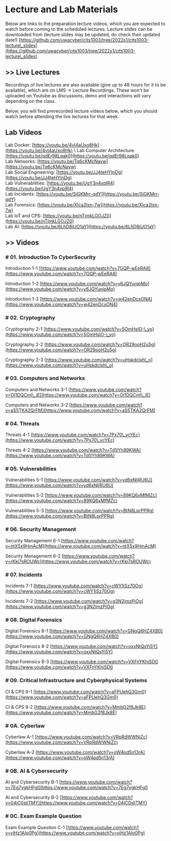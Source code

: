 # Lecture and Lab Materials

Below are links to the preparation lecture videos, which you are expected to watch before coming to the scheduled lectures. Lecture slides can be downloaded from  (lecture slides may be updated, do check their updated date!) [https://github.com/uwacyber/cits1003/tree/2022s1/cits1003-lecture\_slides](https://github.com/uwacyber/cits1003/tree/2022s1/cits1003-lecture\_slides)

## >> Live Lectures

Recordings of live lectures are also available (give up to 48 hours for it to be available), which are on LMS -> Lecture Recordings. These won't be uploaded on Youtube as discussions, demo and interactions will vary depending on the class.

Below, you will find prerecorded lecture videos below, which you should watch before attending the live lectures for that week.


## Lab Videos

Lab Docker: [https://youtu.be/4vl4aUxo8Hk](https://youtu.be/4vl4aUxo8Hk) \ 
Lab Computer Architecture: [https://youtu.be/qdEr98Lqak0](https://youtu.be/qdEr98Lqak0) \
Lab Networks: [https://youtu.be/Tq6cKMcNavw](https://youtu.be/Tq6cKMcNavw) \
Lab Social Engineering: [https://youtu.be/JJ4teHYInDg](https://youtu.be/JJ4teHYInDg) \
Lab Vulnerabilities: [https://youtu.be/UgY3n4xplR4](https://youtu.be/UgY3n4xplR4) \
Lab Incidents: [https://youtu.be/SiGKMrr-qdY](https://youtu.be/SiGKMrr-qdY) \
Lab Forensics: [https://youtu.be/XIca2lxn-7w](https://youtu.be/XIca2lxn-7w) \
Lab IoT and CPS: [https://youtu.be/nTjmkLGOJZ0](https://youtu.be/nTjmkLGOJZ0) \
Lab AI: [https://youtu.be/6LhD8jUO1aY](https://youtu.be/6LhD8jUO1aY) 


## >> Videos

### **# 01. Introduction To CyberSecurity**

Introduction 1-1 [https://www.youtube.com/watch?v=7GQP-wEeRA8](https://www.youtube.com/watch?v=7GQP-wEeRA8)

Introduction 1-2 [https://www.youtube.com/watch?v=y6JQYunjpMo](https://www.youtube.com/watch?v=y6JQYunjpMo)

Introduction 1-3 [https://www.youtube.com/watch?v=w42enDcxON4](https://www.youtube.com/watch?v=w42enDcxON4)

### **# 02. Cryptography**

Cryptography 2-1 [https://www.youtube.com/watch?v=5OmHsIO-\_yo](https://www.youtube.com/watch?v=5OmHsIO-\_yo)

Cryptography 2-2 [https://www.youtube.com/watch?v=OR29ooH2u5g](https://www.youtube.com/watch?v=OR29ooH2u5g)

Cryptography 2-3 [https://www.youtube.com/watch?v=uHskdclxh\_o](https://www.youtube.com/watch?v=uHskdclxh\_o)

### **# 03. Computers and Networks**

Computers and Networks 3-1 [https://www.youtube.com/watch?v=OI1DQCml\_jE](https://www.youtube.com/watch?v=OI1DQCml\_jE)

Computers and Networks 3-2 [https://www.youtube.com/watch?v=aS5TKA2QrFM](https://www.youtube.com/watch?v=aS5TKA2QrFM)

### **# 04. Threats**

Threats 4-1 [https://www.youtube.com/watch?v=7Px70\_ycYEc](https://www.youtube.com/watch?v=7Px70\_ycYEc)

Threats 4-2 [https://www.youtube.com/watch?v=Td1iYh89KWA](https://www.youtube.com/watch?v=Td1iYh89KWA)

### **# 05. Vulnerabilities**

Vulnerabilities 5-1 [https://www.youtube.com/watch?v=yd6xNIjRU6U](https://www.youtube.com/watch?v=yd6xNIjRU6U)

Vulnerabilities 5-2 [https://www.youtube.com/watch?v=89KQ6xMfMZc](https://www.youtube.com/watch?v=89KQ6xMfMZc)

Vulnerabilities 5-3 [https://www.youtube.com/watch?v=BtN8LprPPRg](https://www.youtube.com/watch?v=BtN8LprPPRg)

### **# 06. Security Management**

Security Management 6-1 [https://www.youtube.com/watch?v=ntX5x9HmAcM](https://www.youtube.com/watch?v=ntX5x9HmAcM)

Security Management 6-2 [https://www.youtube.com/watch?v=rKki7sROUWc](https://www.youtube.com/watch?v=rKki7sROUWc)

### **# 07. Incidents**

Incidents 7-1 [https://www.youtube.com/watch?v=cWY1iSz70Og](https://www.youtube.com/watch?v=cWY1iSz70Og)

Incidents 7-2 [https://www.youtube.com/watch?v=g3N2jmzPiOg](https://www.youtube.com/watch?v=g3N2jmzPiOg)

### **# 08. Digital Forensics**

Digital Forensics 8-1 [https://www.youtube.com/watch?v=GNgQ6HZ4XB0](https://www.youtube.com/watch?v=GNgQ6HZ4XB0)

Digital Forensics 8-2 [https://www.youtube.com/watch?v=oxxNtQsYi5Y](https://www.youtube.com/watch?v=oxxNtQsYi5Y)

Digital Forensics 8-3 [https://www.youtube.com/watch?v=VXFnYKhiSDI](https://www.youtube.com/watch?v=VXFnYKhiSDI)

### **# 09. Critical Infrastructure and Cyberphysical Systems**

CI & CPS 9-1 [https://www.youtube.com/watch?v=aFPUehQ3Gm0](https://www.youtube.com/watch?v=aFPUehQ3Gm0)

CI & CPS 9-2 [https://www.youtube.com/watch?v=MmbG2f8Jk8E](https://www.youtube.com/watch?v=MmbG2f8Jk8E)

### **# 0A. Cyberlaw**

Cyberlaw A-1 [https://www.youtube.com/watch?v=VRpRdWWNjZc](https://www.youtube.com/watch?v=VRpRdWWNjZc)

Cyberlaw A-2 [https://www.youtube.com/watch?v=oW4pd5n13rA](https://www.youtube.com/watch?v=oW4pd5n13rA)

### **# 0B. AI & Cybersecurity**

AI and Cybersecurity B-1 [https://www.youtube.com/watch?v=7Eg7ygkHFgI](https://www.youtube.com/watch?v=7Eg7ygkHFgI)

AI and Cybersecurity B-2 [https://www.youtube.com/watch?v=04jC0sIiTMY](https://www.youtube.com/watch?v=04jC0sIiTMY)

### # 0C. Exam Example Question

Exam Example Question C-1 [https://www.youtube.com/watch?v=yiHz1AIo0Pg](https://www.youtube.com/watch?v=yiHz1AIo0Pg)
